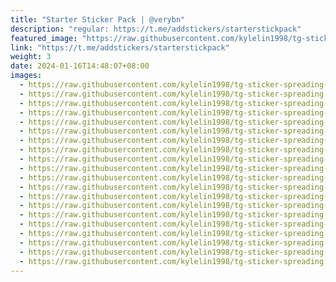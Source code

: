 ```yaml
---
title: "Starter Sticker Pack | @verybn"
description: "regular: https://t.me/addstickers/starterstickpack"
featured_image: "https://raw.githubusercontent.com/kylelin1998/tg-sticker-spreading-worldwide-images/main/img/a420ffc4-5be1-441e-b0dc-af8637b664e8.jpg"
link: "https://t.me/addstickers/starterstickpack"
weight: 3
date: 2024-01-16T14:48:07+08:00
images:
  - https://raw.githubusercontent.com/kylelin1998/tg-sticker-spreading-worldwide-images/main/img/a420ffc4-5be1-441e-b0dc-af8637b664e8.jpg
  - https://raw.githubusercontent.com/kylelin1998/tg-sticker-spreading-worldwide-images/main/img/3cec0f36-68b7-4ed6-9a1b-8d61d9dec3f3.jpg
  - https://raw.githubusercontent.com/kylelin1998/tg-sticker-spreading-worldwide-images/main/img/c2fde65b-218d-473b-8f1c-f02509e5f47c.jpg
  - https://raw.githubusercontent.com/kylelin1998/tg-sticker-spreading-worldwide-images/main/img/4d527492-482c-4e23-aed6-1d0a68d53c40.jpg
  - https://raw.githubusercontent.com/kylelin1998/tg-sticker-spreading-worldwide-images/main/img/93a8eba1-d726-4829-b079-5ef5d8005c0f.jpg
  - https://raw.githubusercontent.com/kylelin1998/tg-sticker-spreading-worldwide-images/main/img/52b4c4b7-6fa6-42bc-8b89-14e62df6f3d9.jpg
  - https://raw.githubusercontent.com/kylelin1998/tg-sticker-spreading-worldwide-images/main/img/0d03de6c-f2b2-4797-8997-8893ef646fa1.jpg
  - https://raw.githubusercontent.com/kylelin1998/tg-sticker-spreading-worldwide-images/main/img/67422794-c596-42d5-96ac-1ecfc3ab04df.jpg
  - https://raw.githubusercontent.com/kylelin1998/tg-sticker-spreading-worldwide-images/main/img/71d3636c-b08c-4634-8184-d8882afaafc5.jpg
  - https://raw.githubusercontent.com/kylelin1998/tg-sticker-spreading-worldwide-images/main/img/252f6750-323f-4cb4-8151-020ba6c82c06.jpg
  - https://raw.githubusercontent.com/kylelin1998/tg-sticker-spreading-worldwide-images/main/img/c974e968-3655-429a-84f2-9a1674a3230a.jpg
  - https://raw.githubusercontent.com/kylelin1998/tg-sticker-spreading-worldwide-images/main/img/534eacc7-6404-4020-8fe1-ed7654c934fc.jpg
  - https://raw.githubusercontent.com/kylelin1998/tg-sticker-spreading-worldwide-images/main/img/e5b19717-8515-4967-92f0-f54f13994597.jpg
  - https://raw.githubusercontent.com/kylelin1998/tg-sticker-spreading-worldwide-images/main/img/7e28ccd8-5828-449f-bbcb-2e1040c40e93.jpg
  - https://raw.githubusercontent.com/kylelin1998/tg-sticker-spreading-worldwide-images/main/img/2e4d7bcf-885c-43b0-afb0-3272a7513ca8.jpg
  - https://raw.githubusercontent.com/kylelin1998/tg-sticker-spreading-worldwide-images/main/img/569dab1c-a341-422c-9d5b-56bb8ca522dc.jpg
  - https://raw.githubusercontent.com/kylelin1998/tg-sticker-spreading-worldwide-images/main/img/9a5a7478-82a7-4b70-92f8-405974dc0ff1.jpg
  - https://raw.githubusercontent.com/kylelin1998/tg-sticker-spreading-worldwide-images/main/img/f9b832b9-dac4-4895-897e-5762f9fffa6f.jpg
  - https://raw.githubusercontent.com/kylelin1998/tg-sticker-spreading-worldwide-images/main/img/0a0fc87d-1bc1-4fbd-97b6-ef846ccfa230.jpg
  - https://raw.githubusercontent.com/kylelin1998/tg-sticker-spreading-worldwide-images/main/img/94a5bc8a-dd1a-4f58-bd2d-d2390d006a36.jpg
---
```

